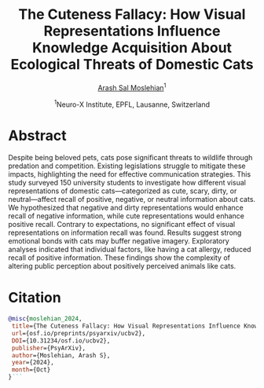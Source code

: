 <div align="center">

# The Cuteness Fallacy: How Visual Representations Influence Knowledge Acquisition About Ecological Threats of Domestic Cats

[Arash Sal Moslehian](https://moslehian.com)<sup>1</sup>

<sup>1</sup>Neuro-X Institute, EPFL, Lausanne, Switzerland <br>

</div>


# Abstract
 Despite being beloved pets, cats pose significant threats to wildlife through predation and competition. Existing legislations struggle to mitigate these impacts, highlighting the need for effective communication strategies. This study surveyed 150 university students to investigate how different visual representations of domestic cats—categorized as cute, scary, dirty, or neutral—affect recall of positive, negative, or neutral information about cats. We hypothesized that negative and dirty representations would enhance recall of negative information, while cute representations would enhance positive recall. Contrary to expectations, no significant effect of visual representations on information recall was found. Results suggest strong emotional bonds with cats may buffer negative imagery. Exploratory analyses indicated that individual factors, like having a cat allergy, reduced recall of positive information. These findings show the complexity of altering public perception about positively perceived animals like cats.

# Citation

```bibtex
@misc{moslehian_2024,
 title={The Cuteness Fallacy: How Visual Representations Influence Knowledge Acquisition About Ecological Threats of Domestic Cats},
 url={osf.io/preprints/psyarxiv/ucbv2},
 DOI={10.31234/osf.io/ucbv2},
 publisher={PsyArXiv},
 author={Moslehian, Arash S},
 year={2024},
 month={Oct}
}```
